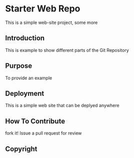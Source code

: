 # Starter Web Repo
This is a simple web-site project, some more

## Introduction 
This is example to show different parts of the Git Repository

## Purpose

To provide an example

## Deployment

This is a simple web site that can be deplyed anywhere


## How To Contribute

fork it! Issue a pull request for review

## Copyright

